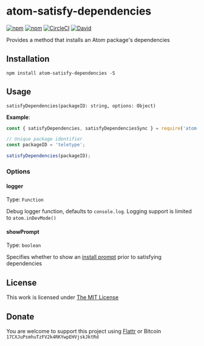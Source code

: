# atom-satisfy-dependencies

[![npm](https://flat.badgen.net/npm/license/atom-satisfy-dependencies)](https://www.npmjs.org/package/atom-satisfy-dependencies)
[![npm](https://flat.badgen.net/npm/v/atom-satisfy-dependencies)](https://www.npmjs.org/package/atom-satisfy-dependencies)
[![CircleCI](https://flat.badgen.net/circleci/github/idleberg/node-atom-satisfy-dependencies)](https://circleci.com/gh/idleberg/node-atom-satisfy-dependencies)
[![David](https://flat.badgen.net/david/dep/idleberg/node-atom-satisfy-dependencies)](https://david-dm.org/idleberg/node-atom-satisfy-dependencies)

Provides a method that installs an Atom package's dependencies

## Installation

`npm install atom-satisfy-dependencies -S`

## Usage

`satisfyDependencies(packageID: string, options: Object)`

**Example**:

```js
const { satisfyDependencies, satisfyDependenciesSync } = require('atom-satisfy-dependencies');

// Unique package identifier
const packageID = 'teletype';

satisfyDependencies(packageID);
```

### Options

#### logger

Type: `Function`

Debug logger function, defaults to `console.log`. Logging support is limited to `atom.inDevMode()`

#### showPrompt

Type: `boolean`

Specifies whether to show an [install prompt](https://www.npmjs.com/package/atom-package-deps#api) prior to satisfying dependencies

## License

This work is licensed under [The MIT License](https://opensource.org/licenses/MIT)

## Donate

You are welcome to support this project using [Flattr](https://flattr.com/submit/auto?user_id=idleberg&url=https://github.com/idleberg/node-atom-satisfy-dependencies) or Bitcoin `17CXJuPsmhuTzFV2k4RKYwpEHVjskJktRd`
